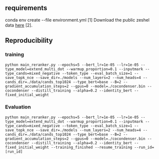 ## requirements
conda env create --file environment.yml [1]
Download the public zeshel data [here](https://github.com/lajanugen/zeshel) [2].


## Reproducibility

### training
```
python main_reranker.py --epochs=5 --bert_lr=1e-05 --lr=1e-05 --type_model=extend_multi_dot --warmup_proportion=0.1 --inputmark --type_cands=mixed_negative --token_type --eval_batch_size=1 --save_topk_nce --save_dir=./models --num_layers=2 --num_heads=4 --cands_dir=./data/cands_top1024 --type_bert=base --B=2 --gradient_accumulation_steps=2 --gpus=0 --model=./cocondenser.bin --cocondenser --distill_training --alpha=0.2 --identity_bert --fixed_initial_weight
```

### Evaluation
```
python main_reranker.py --epochs=5 --bert_lr=1e-05 --lr=1e-05 --type_model=extend_multi_dot --warmup_proportion=0.1 --inputmark --type_cands=mixed_negative --token_type --eval_batch_size=1 --save_topk_nce --save_dir=./models --num_layers=2 --num_heads=4 --cands_dir=./data/cands_top1024 --type_bert=base --B=2 --gradient_accumulation_steps=2 --gpus=0 --model=./cocondenser.bin --cocondenser --distill_training --alpha=0.2 --identity_bert --fixed_initial_weight --training_finished --resume_training --run_id=[run_id]

```



